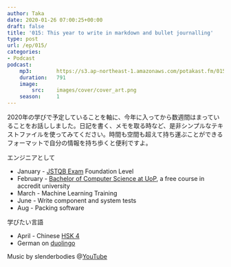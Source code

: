 ```yaml
---
author: Taka
date: 2020-01-26 07:00:25+00:00
draft: false
title: '015: This year to write in markdown and bullet journalling'
type: post
url: /ep/015/
categories:
- Podcast
podcast:
    mp3:        https://s3.ap-northeast-1.amazonaws.com/potakast.fm/015.m4a
    duration:   791
    image:
        src:    images/cover/cover_art.png
    season:     1
---
```





2020年の学びで予定していることを軸に、今年に入ってから数週間はまっていることをお話ししました。日記を書く、メモを取る時など、是非シンプルなテキストファイルを使ってみてください。時間も空間も超えて持ち運ぶことができるフォーマットで自分の情報を持ち歩くと便利ですよ。







エンジニアとして  
- January - [JSTQB Exam](http://www.jstqb.jp/syllabus.html) Foundation Level  
- February - [Bachelor of Computer Science at UoP](https://www.uopeople.edu/programs/cs/degrees/computer-science-bachelor-degree-2/), a free course in accredit university  
- March - Machine Learning Training  
- June - Write component and system tests  
- Aug - Packing software







学びたい言語  
- April - Chinese [HSK 4](http://www.hskj.jp/level/)  
- German on [duolingo](https://www.duolingo.com/course/de/en/Learn-German)







Music by slenderbodies @[YouTube](https://www.youtube.com/channel/UCDRGxJ2e4K9eyncdXbFcYhw)




